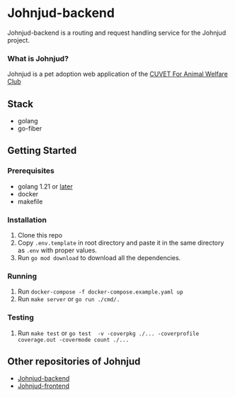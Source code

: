 # Johnjud-backend

Johnjud-backend is a routing and request handling service for the Johnjud project.

### What is Johnjud?
Johnjud is a pet adoption web application of the [CUVET For Animal Welfare Club](https://www.facebook.com/CUVETforAnimalWelfareClub)

## Stack

-   golang
-   go-fiber

## Getting Started

### Prerequisites

-   golang 1.21 or [later](https://go.dev)
-   docker
-   makefile

### Installation

1. Clone this repo
2. Copy `.env.template` in root directory and paste it in the same directory as `.env` with proper values.
3. Run `go mod download` to download all the dependencies.

### Running
1. Run `docker-compose -f docker-compose.example.yaml up`
2. Run `make server` or `go run ./cmd/.`

### Testing
1. Run `make test` or `go test  -v -coverpkg ./... -coverprofile coverage.out -covermode count ./...`

## Other repositories of Johnjud
- [Johnjud-backend](https://github.com/isd-sgcu/johnjud-backend)
- [Johnjud-frontend](https://github.com/isd-sgcu/johnjud-frontend)
